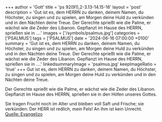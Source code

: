 +++
author = 'Gott'
title = 'ps 92(91),2-3.13-14.15-16'
layout = 'post'
description = 'Gut ist es, dem HERRN zu danken,  deinem Namen, du Höchster, zu singen und zu spielen, am Morgen deine Huld zu verkünden  und in den Nächten deine Treue.  Der Gerechte sprießt wie die Palme,  er wächst wie die Zeder des Libanon. Gepflanzt im Hause des HERRN,  sprießen sie in ....'
images = ['/symbols/psalmus.jpg']
categories = ['PSALMUS']
tags = ['PSALMUS']
date = '2024-06-16 07:00:00 +0100'
summary = 'Gut ist es, dem HERRN zu danken,  deinem Namen, du Höchster, zu singen und zu spielen, am Morgen deine Huld zu verkünden  und in den Nächten deine Treue.  Der Gerechte sprießt wie die Palme,  er wächst wie die Zeder des Libanon. Gepflanzt im Hause des HERRN,  sprießen sie in ....'
linkedsummaryImage = 'psalmus.jpg'
keepImageRatio = 'true'
+++
Gut ist es, dem HERRN zu danken, 
deinem Namen, du Höchster, zu singen und zu spielen,
am Morgen deine Huld zu verkünden 
und in den Nächten deine Treue.

Der Gerechte sprießt wie die Palme, 
er wächst wie die Zeder des Libanon.
Gepflanzt im Hause des HERRN, 
sprießen sie in den Höfen unseres Gottes.<!--more-->

Sie tragen Frucht noch im Alter 
und bleiben voll Saft und Frische;
sie verkünden: Der HERR ist redlich, 
mein Fels! An ihm ist kein Unrecht.<br> [Quelle: Evangelizo](https://evangeliumtagfuertag.org/DE/gospel)